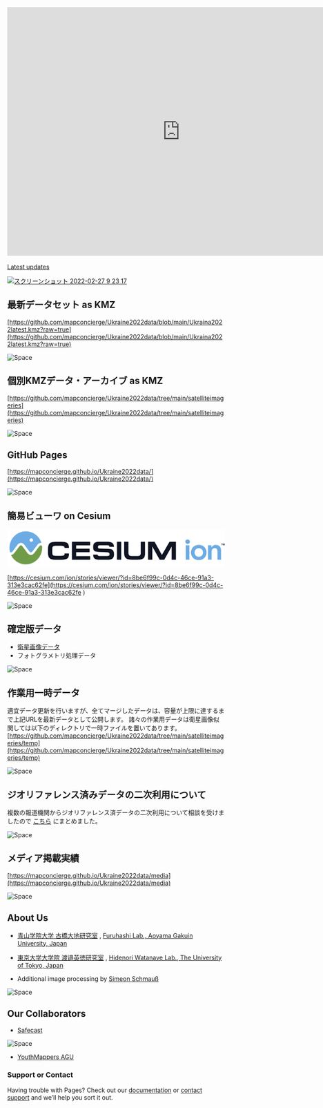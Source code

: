 <iframe title="Satellite Images of Ukraine" width="800" height="576" src="https://cesium.com/ion/stories/viewer/?id=8be6f99c-0d4c-46ce-91a3-313e3cac62fe" frameborder="0" allow="fullscreen" allowfullscreen="true" mozallowfullscreen="true" webkitallowfullscreen="true"></iframe>

<br />

[Latest updates](https://github.com/mapconcierge/Ukraine2022data/commits/main)

<a href="https://cesium.com/ion/stories/viewer/?id=8be6f99c-0d4c-46ce-91a3-313e3cac62fe"><img width="1241" alt="スクリーンショット 2022-02-27 9 23 17" src="https://user-images.githubusercontent.com/416977/155863283-4aa30d6d-c4a2-454b-a36f-af57f2a0e2b8.jpg"></a>

## 最新データセット as KMZ
[https://github.com/mapconcierge/Ukraine2022data/blob/main/Ukraina2022latest.kmz?raw=true](https://github.com/mapconcierge/Ukraine2022data/blob/main/Ukraina2022latest.kmz?raw=true)

![Space](https://github.com/mapconcierge/Ukraine2022data/blob/main/assets/space_10x10.png?raw=true)


## 個別KMZデータ・アーカイブ as KMZ
[https://github.com/mapconcierge/Ukraine2022data/tree/main/satelliteimageries](https://github.com/mapconcierge/Ukraine2022data/tree/main/satelliteimageries)

![Space](https://github.com/mapconcierge/Ukraine2022data/blob/main/assets/space_10x10.png?raw=true)


## GitHub Pages
[https://mapconcierge.github.io/Ukraine2022data/](https://mapconcierge.github.io/Ukraine2022data/)

![Space](https://github.com/mapconcierge/Ukraine2022data/blob/main/assets/space_10x10.png?raw=true)


## 簡易ビューワ on Cesium
[![Cesium](https://github.com/mapconcierge/Ukraine2022data/blob/main/assets/cesiumion_logo.png?raw=true)](https://cesium.com/ion/stories/viewer/?id=8be6f99c-0d4c-46ce-91a3-313e3cac62fe)

[https://cesium.com/ion/stories/viewer/?id=8be6f99c-0d4c-46ce-91a3-313e3cac62fe](https://cesium.com/ion/stories/viewer/?id=8be6f99c-0d4c-46ce-91a3-313e3cac62fe
)

![Space](https://github.com/mapconcierge/Ukraine2022data/blob/main/assets/space_10x10.png?raw=true)


## 確定版データ
* [衛星画像データ](https://github.com/mapconcierge/Ukraine2022data/tree/main/satelliteimageries)
* フォトグラメトリ処理データ

![Space](https://github.com/mapconcierge/Ukraine2022data/blob/main/assets/space_10x10.png?raw=true)


## 作業用一時データ
適宜データ更新を行いますが、全てマージしたデータは、容量が上限に達するまで上記URLを最新データとして公開します。
諸々の作業用データは衛星画像似関しては以下のディレクトリで一時ファイルを置いてあります。
[https://github.com/mapconcierge/Ukraine2022data/tree/main/satelliteimageries/temp](https://github.com/mapconcierge/Ukraine2022data/tree/main/satelliteimageries/temp)

![Space](https://github.com/mapconcierge/Ukraine2022data/blob/main/assets/space_10x10.png?raw=true)


## ジオリファレンス済みデータの二次利用について
複数の報道機関からジオリファレンス済データの二次利用について相談を受けましたので [こちら](https://github.com/mapconcierge/Ukraine2022data/issues/13) にまとめました。

![Space](https://github.com/mapconcierge/Ukraine2022data/blob/main/assets/space_10x10.png?raw=true)


## メディア掲載実績
[https://mapconcierge.github.io/Ukraine2022data/media](https://mapconcierge.github.io/Ukraine2022data/media)

![Space](https://github.com/mapconcierge/Ukraine2022data/blob/main/assets/space_10x10.png?raw=true)


## About Us
 * [青山学院大学 古橋大地研究室](https://medium.com/furuhashilab) , [Furuhashi Lab., Aoyama Gakuin University, Japan](https://medium.com/furuhashilab)

 * [東京大学大学院 渡邉英徳研究室](https://labo.wtnv.jp/) , [Hidenori Watanave Lab., The University of Tokyo, Japan](https://labo.wtnv.jp)

 * Additional image processing by [Simeon Schmauß](https://twitter.com/stim3on)

![Space](https://github.com/mapconcierge/Ukraine2022data/blob/main/assets/space_10x10.png?raw=true)


## Our Collaborators
* [Safecast](https://safecast.org/)

![Space](https://github.com/mapconcierge/Ukraine2022data/blob/main/assets/space_10x10.png?raw=true)

* [YouthMappers AGU](https://medium.com/furuhashilab)


### Support or Contact

Having trouble with Pages? Check out our [documentation](https://docs.github.com/categories/github-pages-basics/) or [contact support](https://support.github.com/contact) and we’ll help you sort it out.
